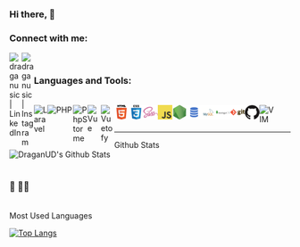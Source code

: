 ### Hi there, 👋

### Connect with me:
[<img align="left" alt="draganusic | LinkedIn" width="22px" src="https://cdn.jsdelivr.net/npm/simple-icons@v3/icons/linkedin.svg" />][linkedin]
[<img align="left" alt="draganusic | Instagram" width="22px" src="https://cdn.jsdelivr.net/npm/simple-icons@v3/icons/instagram.svg" />][instagram]

<br/>

### Languages and Tools:

<br/>
<img src="" alt="">
<img align="left" alt="Laravel" width="24px" src="https://seeklogo.com/images/L/laravel-logo-9B01588B1F-seeklogo.com.png"/>
<img align="left" alt="PHP" width="46px" src="https://miro.medium.com/max/4096/1*Y1hq9sHXG26Fyhys81z8rg.png"/>
<img align="left" alt="PhpStorme" width="26px" src="https://upload.wikimedia.org/wikipedia/commons/thumb/d/d0/Phpstorm.png/300px-Phpstorm.png"/>
<img align="left" alt="Vue" width="24px" src="https://lilly021.com/wp-content/uploads/2019/03/1200px-Vue.js_Logo_2.svg.png"/>
<img align="left" alt="Vuetofy" width="24px" src="https://seeklogo.com/images/V/vuetify-logo-3BCF73C928-seeklogo.com.png"/>
<img align="left" alt="HTML5" width="26px" src="https://raw.githubusercontent.com/github/explore/80688e429a7d4ef2fca1e82350fe8e3517d3494d/topics/html/html.png"/>
<img align="left" alt="CSS3" width="26px" src="https://raw.githubusercontent.com/github/explore/80688e429a7d4ef2fca1e82350fe8e3517d3494d/topics/css/css.png"/>
<img align="left" alt="Sass" width="26px" src="https://raw.githubusercontent.com/github/explore/80688e429a7d4ef2fca1e82350fe8e3517d3494d/topics/sass/sass.png"/>
<img align="left" alt="JavaScript" width="26px" src="https://raw.githubusercontent.com/github/explore/80688e429a7d4ef2fca1e82350fe8e3517d3494d/topics/javascript/javascript.png"/> 
<img align="left" alt="Node.js" width="26px" src="https://raw.githubusercontent.com/github/explore/80688e429a7d4ef2fca1e82350fe8e3517d3494d/topics/nodejs/nodejs.png"/>
<img align="left" alt="SQL" width="26px" src="https://raw.githubusercontent.com/github/explore/80688e429a7d4ef2fca1e82350fe8e3517d3494d/topics/sql/sql.png"/>
<img align="left" alt="MySQL" width="26px" src="https://raw.githubusercontent.com/github/explore/80688e429a7d4ef2fca1e82350fe8e3517d3494d/topics/mysql/mysql.png"/>
<img align="left" alt="MongoDB" width="26px" src="https://raw.githubusercontent.com/github/explore/80688e429a7d4ef2fca1e82350fe8e3517d3494d/topics/mongodb/mongodb.png"/>
<img align="left" alt="Git" width="26px" src="https://raw.githubusercontent.com/github/explore/80688e429a7d4ef2fca1e82350fe8e3517d3494d/topics/git/git.png"/>
<img align="left" alt="GitHub" width="26px" src="https://raw.githubusercontent.com/github/explore/78df643247d429f6cc873026c0622819ad797942/topics/github/github.png" />
<img align="left" alt="VIM" width="26px" src="https://upload.wikimedia.org/wikipedia/commons/9/9f/Vimlogo.svg" />
<br />

<br />

---

<summary>Github Stats</summary>
<img 
align="left"
alt="DraganUD's Github Stats"src="https://github-readme-stats.codestackr.vercel.app/api?username=DraganUS&show_icons=true&hide_border=true&theme=tokyonight"/>
<br />

<br />

### 🦾 👨‍🚀
 
  <br />
   
<summary>Most Used Languages</summary>

[![Top Langs](https://github-readme-stats.vercel.app/api/top-langs/?username=DraganUS&layout=compact)](https://github.com/anuraghazra/github-readme-stats)

[instagram]: https://www.instagram.com/draganusic
[linkedin]: https://www.linkedin.com/in/draganusic